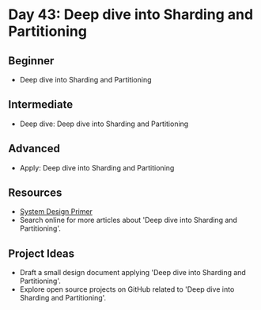 # Day 43: Deep dive into Sharding and Partitioning

## Beginner
- Deep dive into Sharding and Partitioning

## Intermediate
- Deep dive: Deep dive into Sharding and Partitioning

## Advanced
- Apply: Deep dive into Sharding and Partitioning

## Resources
- [System Design Primer](https://github.com/donnemartin/system-design-primer#sharding)
- Search online for more articles about 'Deep dive into Sharding and Partitioning'.

## Project Ideas
- Draft a small design document applying 'Deep dive into Sharding and Partitioning'.
- Explore open source projects on GitHub related to 'Deep dive into Sharding and Partitioning'.
